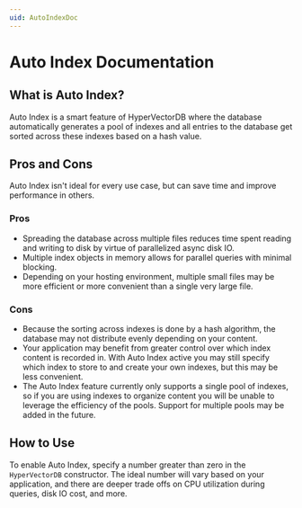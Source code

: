 ```yaml
---
uid: AutoIndexDoc
---
```


# Auto Index Documentation

## What is Auto Index?
Auto Index is a smart feature of HyperVectorDB where the database automatically generates a pool of indexes and all entries to the database get sorted across these indexes based on a hash value.

## Pros and Cons

Auto Index isn't ideal for every use case, but can save time and improve performance in others.

### Pros

- Spreading the database across multiple files reduces time spent reading and writing to disk by virtue of parallelized async disk IO.
- Multiple index objects in memory allows for parallel queries with minimal blocking.
- Depending on your hosting environment, multiple small files may be more efficient or more convenient than a single very large file.

### Cons

- Because the sorting across indexes is done by a hash algorithm, the database may not distribute evenly depending on your content.
- Your application may benefit from greater control over which index content is recorded in. With Auto Index active you may still specify which index to store to and create your own indexes, but this may be less convenient.
- The Auto Index feature currently only supports a single pool of indexes, so if you are using indexes to organize content you will be unable to leverage the efficiency of the pools. Support for multiple pools may be added in the future.

## How to Use

To enable Auto Index, specify a number greater than zero in the `HyperVectorDB` constructor. The ideal number will vary based on your application, and there are deeper trade offs on CPU utilization during queries, disk IO cost, and more. 
